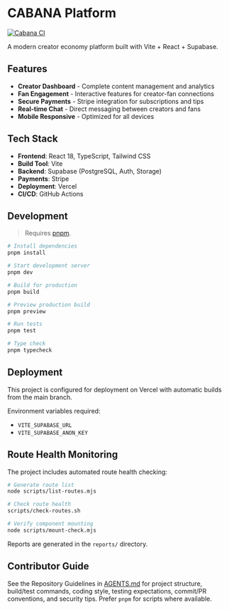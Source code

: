 # CABANA Platform

[![Cabana CI](https://github.com/tdiorio2323/fansworld/actions/workflows/cabana-ci.yml/badge.svg?branch=main)](https://github.com/tdiorio2323/fansworld/actions/workflows/cabana-ci.yml)

A modern creator economy platform built with Vite + React + Supabase.

## Features

- **Creator Dashboard** - Complete content management and analytics
- **Fan Engagement** - Interactive features for creator-fan connections
- **Secure Payments** - Stripe integration for subscriptions and tips
- **Real-time Chat** - Direct messaging between creators and fans
- **Mobile Responsive** - Optimized for all devices

## Tech Stack

- **Frontend**: React 18, TypeScript, Tailwind CSS
- **Build Tool**: Vite
- **Backend**: Supabase (PostgreSQL, Auth, Storage)
- **Payments**: Stripe
- **Deployment**: Vercel
- **CI/CD**: GitHub Actions

## Development

> Requires [pnpm](https://pnpm.io/installation).

```bash
# Install dependencies
pnpm install

# Start development server
pnpm dev

# Build for production
pnpm build

# Preview production build
pnpm preview

# Run tests
pnpm test

# Type check
pnpm typecheck
```

## Deployment

This project is configured for deployment on Vercel with automatic builds from the main branch.

Environment variables required:

- `VITE_SUPABASE_URL`
- `VITE_SUPABASE_ANON_KEY`

## Route Health Monitoring

The project includes automated route health checking:

```bash
# Generate route list
node scripts/list-routes.mjs

# Check route health
scripts/check-routes.sh

# Verify component mounting
node scripts/mount-check.mjs
```

Reports are generated in the `reports/` directory.

## Contributor Guide

See the Repository Guidelines in [AGENTS.md](./AGENTS.md) for project structure, build/test commands, coding style, testing expectations, commit/PR conventions, and security tips. Prefer `pnpm` for scripts where available.
